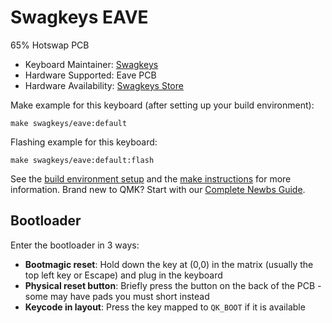 # Swagkeys EAVE

65% Hotswap PCB

* Keyboard Maintainer: [Swagkeys](https://github.com/swagkey)
* Hardware Supported: Eave PCB
* Hardware Availability: [Swagkeys Store](https://swagkeys.com/)

Make example for this keyboard (after setting up your build environment):

    make swagkeys/eave:default

Flashing example for this keyboard:

    make swagkeys/eave:default:flash

See the [build environment setup](https://docs.qmk.fm/#/getting_started_build_tools) and the [make instructions](https://docs.qmk.fm/#/getting_started_make_guide) for more information. Brand new to QMK? Start with our [Complete Newbs Guide](https://docs.qmk.fm/#/newbs).

## Bootloader

Enter the bootloader in 3 ways:

* **Bootmagic reset**: Hold down the key at (0,0) in the matrix (usually the top left key or Escape) and plug in the keyboard
* **Physical reset button**: Briefly press the button on the back of the PCB - some may have pads you must short instead
* **Keycode in layout**: Press the key mapped to `QK_BOOT` if it is available
